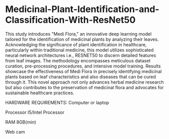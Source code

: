 # Medicinal-Plant-Identification-and-Classification-With-ResNet50
This study introduces "Medi Flora," an innovative deep learning model tailored for the identification of medicinal plants by analyzing their leaves. Acknowledging the significance of plant identification in healthcare, particularly within traditional medicine, this model utilizes sophisticated neural network architectures i.e., RESNET50 to discern detailed features from leaf images. The methodology encompasses meticulous dataset curation, pre-processing procedures, and intensive model training. Results showcase the effectiveness of Medi Flora in precisely identifying medicinal plants based on leaf characteristics and also diseases that can be cured through it. This novel approach not only advances herbal medicine research but also contributes to the preservation of medicinal flora and advocates for sustainable healthcare practices.


HARDWARE REQUIREMENTS:
Computer or laptop

Processor  I5/Intel Processor

RAM 8GB(min) 

Web cam
